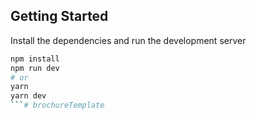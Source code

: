 ## Getting Started

Install the dependencies and run the development server

```bash
npm install
npm run dev
# or
yarn
yarn dev
```# brochureTemplate
